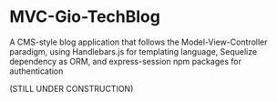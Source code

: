 # MVC-Gio-TechBlog
A CMS-style blog application that follows the Model-View-Controller paradigm, using Handlebars.js for templating language, Sequelize dependency as ORM, and express-session npm packages for authentication

(STILL UNDER CONSTRUCTION)
